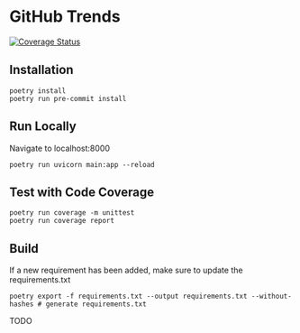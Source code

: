 # GitHub Trends

[![Coverage Status](https://coveralls.io/repos/github/avgupta456/github-trends/badge.svg?t=jQQ3FK)](https://coveralls.io/github/avgupta456/github-trends)

## Installation

```
poetry install
poetry run pre-commit install
```

## Run Locally

Navigate to localhost:8000

```
poetry run uvicorn main:app --reload
```

## Test with Code Coverage

```
poetry run coverage -m unittest
poetry run coverage report
```

## Build

If a new requirement has been added, make sure to update the requirements.txt

```
poetry export -f requirements.txt --output requirements.txt --without-hashes # generate requirements.txt
```

TODO
